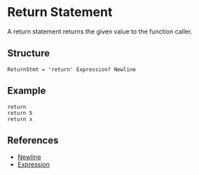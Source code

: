 # Return Statement

A return statement returns the given value to the function caller.

## Structure
```grammar
ReturnStmt = 'return' Expression? Newline
```

## Example
```syntek
return
return 5
return x
```

## References
- [Newline](/spec/grammar/lexical-grammar.html#newline)
- [Expression](/spec/grammar/expressions/)
